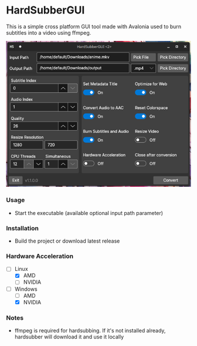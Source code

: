 # HardSubberGUI

This is a simple cross platform GUI tool made with Avalonia used to burn subtitles into a video using ffmpeg.

![image](image.png)

### Usage
* Start the executable (available optional input path parameter)

### Installation
* Build the project or download latest release

### Hardware Acceleration
- [ ] Linux
  - [x] AMD
  - [ ] NVIDIA
- [ ] Windows
  - [ ] AMD
  - [x] NVIDIA

### Notes
* ffmpeg is required for hardsubbing. If it's not installed already, hardsubber will download it and use it locally

